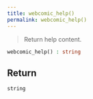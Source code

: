 ```yaml
---
title: webcomic_help()
permalink: webcomic_help()
---
```


> Return help content.

```php
webcomic_help() : string
```

## Return

`string`
